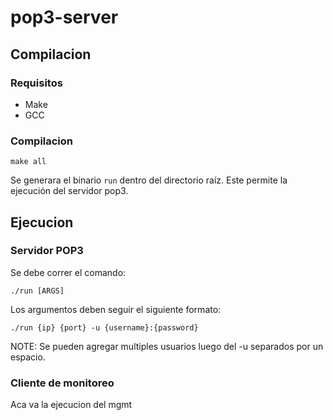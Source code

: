 # pop3-server

## Compilacion

### Requisitos
- Make
- GCC

### Compilacion

```make all```


Se generara el binario `run` dentro del directorio raíz. Este permite la ejecución del servidor pop3.

## Ejecucion

### Servidor POP3

Se debe correr el comando:

```./run [ARGS]```

Los argumentos deben seguir el siguiente formato:

```./run {ip} {port} -u {username}:{password}```

NOTE: Se pueden agregar multiples usuarios luego del -u separados por un espacio.

### Cliente de monitoreo

Aca va la ejecucion del mgmt


